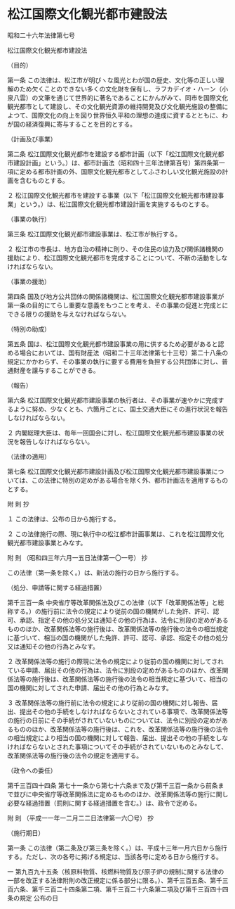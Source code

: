 # 松江国際文化観光都市建設法

昭和二十六年法律第七号

松江国際文化観光都市建設法

（目的）

第一条 この法律は、松江市が明びヽな風光とわが国の歴史、文化等の正しい理解のため欠くことのできない多くの文化財を保有し、ラフカデイオ・ハーン（小泉八雲）の文筆を通じて世界的に著名であることにかんがみて、同市を国際文化観光都市として建設し、その文化観光資源の維持開発及び文化観光施設の整備によつて、国際文化の向上を図り世界恒久平和の理想の達成に資するとともに、わが国の経済復興に寄与することを目的とする。

（計画及び事業）

第二条 松江国際文化観光都市を建設する都市計画（以下「松江国際文化観光都市建設計画」という。）は、都市計画法（昭和四十三年法律第百号）第四条第一項に定める都市計画の外、国際文化観光都市としてふさわしい文化観光施設の計画を含むものとする。

２ 松江国際文化観光都市を建設する事業（以下「松江国際文化観光都市建設事業」という。）は、松江国際文化観光都市建設計画を実施するものとする。

（事業の執行）

第三条 松江国際文化観光都市建設事業は、松江市が執行する。

２ 松江市の市長は、地方自治の精神に則り、その住民の協力及び関係諸機関の援助により、松江国際文化観光都市を完成することについて、不断の活動をしなければならない。

（事業の援助）

第四条 国及び地方公共団体の関係諸機関は、松江国際文化観光都市建設事業が第一条の目的にてらし重要な意義をもつことを考え、その事業の促進と完成とにできる限りの援助を与えなければならない。

（特別の助成）

第五条 国は、松江国際文化観光都市建設事業の用に供するため必要があると認める場合においては、国有財産法（昭和二十三年法律第七十三号）第二十八条の規定にかかわらず、その事業の執行に要する費用を負担する公共団体に対し、普通財産を譲与することができる。

（報告）

第六条 松江国際文化観光都市建設事業の執行者は、その事業が速やかに完成するように努め、少なくとも、六箇月ごとに、国土交通大臣にその進行状況を報告しなければならない。

２ 内閣総理大臣は、毎年一回国会に対し、松江国際文化観光都市建設事業の状況を報告しなければならない。

（法律の適用）

第七条 松江国際文化観光都市建設計画及び松江国際文化観光都市建設事業については、この法律に特別の定めがある場合を除く外、都市計画法を適用するものとする。

附 則 抄

１ この法律は、公布の日から施行する。

２ この法律施行の際、現に執行中の松江都市計画事業は、これを松江国際文化観光都市建設事業とみなす。

附 則 （昭和四三年六月一五日法律第一〇一号） 抄

この法律（第一条を除く。）は、新法の施行の日から施行する。

（処分、申請等に関する経過措置）

第千三百一条 中央省庁等改革関係法及びこの法律（以下「改革関係法等」と総称する。）の施行前に法令の規定により従前の国の機関がした免許、許可、認可、承認、指定その他の処分又は通知その他の行為は、法令に別段の定めがあるもののほか、改革関係法等の施行後は、改革関係法等の施行後の法令の相当規定に基づいて、相当の国の機関がした免許、許可、認可、承認、指定その他の処分又は通知その他の行為とみなす。

２ 改革関係法等の施行の際現に法令の規定により従前の国の機関に対してされている申請、届出その他の行為は、法令に別段の定めがあるもののほか、改革関係法等の施行後は、改革関係法等の施行後の法令の相当規定に基づいて、相当の国の機関に対してされた申請、届出その他の行為とみなす。

３ 改革関係法等の施行前に法令の規定により従前の国の機関に対し報告、届出、提出その他の手続をしなければならないとされている事項で、改革関係法等の施行の日前にその手続がされていないものについては、法令に別段の定めがあるもののほか、改革関係法等の施行後は、これを、改革関係法等の施行後の法令の相当規定により相当の国の機関に対して報告、届出、提出その他の手続をしなければならないとされた事項についてその手続がされていないものとみなして、改革関係法等の施行後の法令の規定を適用する。

（政令への委任）

第千三百四十四条 第七十一条から第七十六条まで及び第千三百一条から前条まで並びに中央省庁等改革関係法に定めるもののほか、改革関係法等の施行に関し必要な経過措置（罰則に関する経過措置を含む。）は、政令で定める。

附 則 （平成一一年一二月二二日法律第一六〇号） 抄

（施行期日）

第一条 この法律（第二条及び第三条を除く。）は、平成十三年一月六日から施行する。ただし、次の各号に掲げる規定は、当該各号に定める日から施行する。

一 第九百九十五条（核原料物質、核燃料物質及び原子炉の規制に関する法律の一部を改正する法律附則の改正規定に係る部分に限る。）、第千三百五条、第千三百六条、第千三百二十四条第二項、第千三百二十六条第二項及び第千三百四十四条の規定 公布の日
